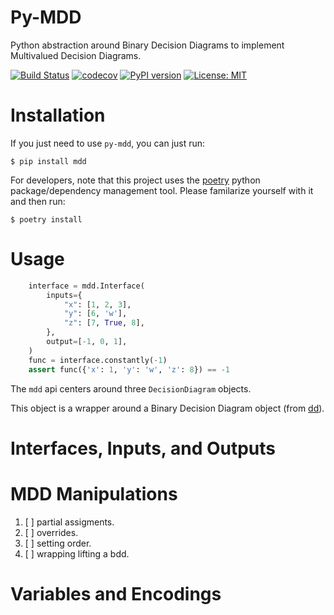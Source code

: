 # Py-MDD

Python abstraction around Binary Decision Diagrams to implement
Multivalued Decision Diagrams.

[![Build Status](https://cloud.drone.io/api/badges/mvcisback/py-mdd/status.svg)](https://cloud.drone.io/mvcisback/py-mdd)
[![codecov](https://codecov.io/gh/mvcisback/py-mdd/branch/master/graph/badge.svg)](https://codecov.io/gh/mvcisback/py-mdd)
[![PyPI version](https://badge.fury.io/py/mdd.svg)](https://badge.fury.io/py/mdd)
[![License: MIT](https://img.shields.io/badge/License-MIT-yellow.svg)](https://opensource.org/licenses/MIT)


# Installation

If you just need to use `py-mdd`, you can just run:

`$ pip install mdd`

For developers, note that this project uses the
[poetry](https://poetry.eustace.io/) python package/dependency
management tool. Please familarize yourself with it and then
run:

`$ poetry install`


# Usage

```python
    interface = mdd.Interface(
        inputs={
            "x": [1, 2, 3],
            "y": [6, 'w'], 
            "z": [7, True, 8],
        }, 
        output=[-1, 0, 1],
    )
    func = interface.constantly(-1)
    assert func({'x': 1, 'y': 'w', 'z': 8}) == -1
```

The `mdd` api centers around three `DecisionDiagram` objects.

  This
object is a wrapper around a Binary Decision Diagram object (from
[dd](https://github.com/tulip-control/dd)).


# Interfaces, Inputs, and Outputs

# MDD Manipulations
1. [ ] partial assigments.
1. [ ] overrides.
1. [ ] setting order.
1. [ ] wrapping lifting a bdd.

# Variables and Encodings


